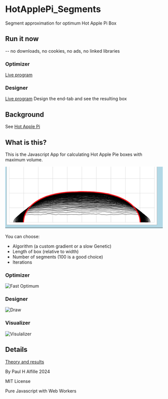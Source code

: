 # HotApplePi_Segments
Segment approximation for optimum Hot Apple Pi Box

## Run it now
   -- no downloads, no cookies, no ads, no linked libraries

### Optimizer
   [Live program](https://alfille.github.io/HotApplePi_Segments/index.html)

### Designer
   [Live program](https://alfille.github.io/HotApplePi_Segments/design.html)
   Design the end-tab and see the resulting box

## Background
See [Hot Apple Pi](https://github.com/alfille/HotApplePi)

## What is this?
This is the Javascript App for calculating Hot Apple Pie boxes with maximum volume.

![Folded box profile](L1_folded.png)

You can choose:

* Algorithm (a custom gradient or a slow Genetic)
* Length of box (relative to width)
* Number of segments (100 is a good choice)
* Iterations

### Optimizer
![Fast Optimum](https://github.com/alfille/HotApplePi/tree/main/src/images/optimum.gif?raw=true)

### Designer
![Draw](https://github.com/alfille/HotApplePi/tree/main/src/images/design.gif?raw=true)

### Visualizer
![Visulalizer](https://github.com/alfille/HotApplePi/tree/main/src/images/spin.gif?raw=true)

## Details

[Theory and results](https://alfille.github.io/HotApplePi/segments.html)

By Paul H Alfille 2024

MIT License

Pure Javascript with Web Workers
